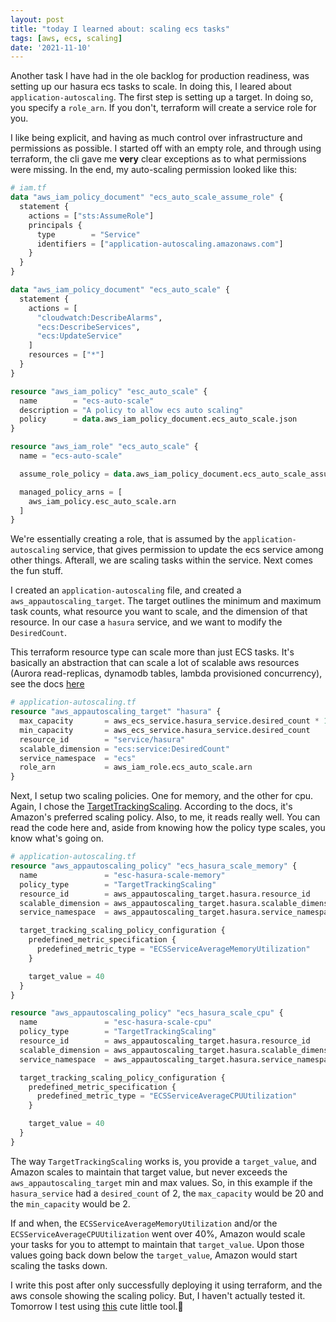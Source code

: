 ```yaml
---
layout: post
title: "today I learned about: scaling ecs tasks"
tags: [aws, ecs, scaling]
date: '2021-11-10'
---
```

Another task I have had in the ole backlog for production readiness, was setting up our hasura ecs tasks to scale. In doing this, I leared about `application-autoscaling`. The first step is setting up a target. In doing so, you specify a `role_arn`. If you don't, terraform will create a service role for you.

I like being explicit, and having as much control over infrastructure and permissions as possible. I started off with an empty role, and through using terraform, the cli gave me **very** clear exceptions as to what permissions were missing. In the end, my auto-scaling permission looked like this:

```terraform
# iam.tf
data "aws_iam_policy_document" "ecs_auto_scale_assume_role" {
  statement {
    actions = ["sts:AssumeRole"]
    principals {
      type        = "Service"
      identifiers = ["application-autoscaling.amazonaws.com"]
    }
  }
}

data "aws_iam_policy_document" "ecs_auto_scale" {
  statement {
    actions = [
      "cloudwatch:DescribeAlarms",
      "ecs:DescribeServices",
      "ecs:UpdateService"
    ]
    resources = ["*"]
  }
}

resource "aws_iam_policy" "esc_auto_scale" {
  name        = "ecs-auto-scale"
  description = "A policy to allow ecs auto scaling"
  policy      = data.aws_iam_policy_document.ecs_auto_scale.json
}

resource "aws_iam_role" "ecs_auto_scale" {
  name = "ecs-auto-scale"

  assume_role_policy = data.aws_iam_policy_document.ecs_auto_scale_assume_role.json

  managed_policy_arns = [
    aws_iam_policy.esc_auto_scale.arn
  ]
}
```

We're essentially creating a role, that is assumed by the `application-autoscaling` service, that gives permission to update the ecs service among other things. Afterall, we are scaling tasks within the service. Next comes the fun stuff.

I created an `application-autoscaling` file, and created a `aws_appautoscaling_target`. The target outlines the minimum and maximum task counts, what resource you want to scale, and the dimension of that resource. In our case a `hasura` service, and we want to modify the `DesiredCount`.

This terraform resource type can scale more than just ECS tasks. It's basically an abstraction that can scale a lot of scalable aws resources (Aurora read-replicas, dynamodb tables, lambda provisioned concurrency), see the docs [here](https://docs.aws.amazon.com/autoscaling/application/userguide/what-is-application-auto-scaling.html)

```terraform
# application-autoscaling.tf
resource "aws_appautoscaling_target" "hasura" {
  max_capacity       = aws_ecs_service.hasura_service.desired_count * 10
  min_capacity       = aws_ecs_service.hasura_service.desired_count
  resource_id        = "service/hasura"
  scalable_dimension = "ecs:service:DesiredCount"
  service_namespace  = "ecs"
  role_arn           = aws_iam_role.ecs_auto_scale.arn
}
```

Next, I setup two scaling policies. One for memory, and the other for cpu. Again, I chose the [TargetTrackingScaling](https://docs.aws.amazon.com/AmazonECS/latest/developerguide/service-autoscaling-targettracking.html). According to the docs, it's Amazon's preferred scaling policy. Also, to me, it reads really well. You can read the code here and, aside from knowing how the policy type scales, you know what's going on.

```terraform
# application-autoscaling.tf
resource "aws_appautoscaling_policy" "ecs_hasura_scale_memory" {
  name               = "esc-hasura-scale-memory"
  policy_type        = "TargetTrackingScaling"
  resource_id        = aws_appautoscaling_target.hasura.resource_id
  scalable_dimension = aws_appautoscaling_target.hasura.scalable_dimension
  service_namespace  = aws_appautoscaling_target.hasura.service_namespace

  target_tracking_scaling_policy_configuration {
    predefined_metric_specification {
      predefined_metric_type = "ECSServiceAverageMemoryUtilization"
    }

    target_value = 40
  }
}

resource "aws_appautoscaling_policy" "ecs_hasura_scale_cpu" {
  name               = "esc-hasura-scale-cpu"
  policy_type        = "TargetTrackingScaling"
  resource_id        = aws_appautoscaling_target.hasura.resource_id
  scalable_dimension = aws_appautoscaling_target.hasura.scalable_dimension
  service_namespace  = aws_appautoscaling_target.hasura.service_namespace

  target_tracking_scaling_policy_configuration {
    predefined_metric_specification {
      predefined_metric_type = "ECSServiceAverageCPUUtilization"
    }

    target_value = 40
  }
}
```

The way `TargetTrackingScaling` works is, you provide a `target_value`, and Amazon scales to maintain that target value, but never exceeds the `aws_appautoscaling_target` min and max values. So, in this example if the `hasura_service` had a `desired_count` of 2, the `max_capacity` would be 20 and the `min_capacity` would be 2.

If and when, the `ECSServiceAverageMemoryUtilization` and/or the `ECSServiceAverageCPUUtilization` went over 40%, Amazon would scale your tasks for you to attempt to maintain that `target_value`. Upon those values going back down below the `target_value`, Amazon would start scaling the tasks down.

I write this post after only successfully deploying it using terraform, and the aws console showing the scaling policy. But, I haven't actually tested it. Tomorrow I test using [this](https://httpd.apache.org/docs/2.4/programs/ab.html) cute little tool.🤞
